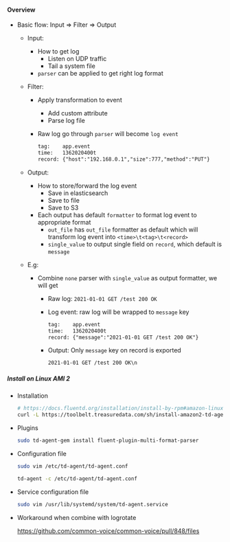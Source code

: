 #### Overview

* Basic flow: Input => Filter => Output

  * Input: 

    * How to get log
      * Listen on UDP traffic
      * Tail a system file
    * `parser` can be applied to get right log format

  * Filter: 

    * Apply transformation to event

      * Add custom attribute
      * Parse log file

    * Raw log go through `parser` will become `log event`

      ```txt
      tag:    app.event
      time:   1362020400t
      record: {"host":"192.168.0.1","size":777,"method":"PUT"}
      ```

  * Output: 

    * How to store/forward the log event 
      * Save in elasticsearch
      * Save to file
      * Save to S3
    * Each output has default `formatter` to format log event to appropriate format
      * `out_file` has `out_file` formatter as default which will transform log event into `<time>\t<tag>\t<record>`
      * `single_value` to output single field on `record`, which default is `message`

  * E.g: 

    * Combine `none` parser with `single_value` as output formatter, we will get

      * Raw log: `2021-01-01 GET /test 200 OK`

      * Log event: raw log will be wrapped to `message` key

        ```txt
        tag:    app.event
        time:   1362020400t
        record: {"message":"2021-01-01 GET /test 200 OK"}
        ```

      * Output: Only `message` key on record is exported

        ```txt
        2021-01-01 GET /test 200 OK\n
        ```

        

##### Install on Linux AMI 2

* Installation

	```bash
	# https://docs.fluentd.org/installation/install-by-rpm#amazon-linux
	curl -L https://toolbelt.treasuredata.com/sh/install-amazon2-td-agent4.sh | sh
	```

* Plugins

  ```bash
  sudo td-agent-gem install fluent-plugin-multi-format-parser
  ```


* Configuration file

  ```bash
  sudo vim /etc/td-agent/td-agent.conf
  ```

  ```bash
  td-agent -c /etc/td-agent/td-agent.conf
  ```

* Service configuration file

  ```bash
  sudo vim /usr/lib/systemd/system/td-agent.service
  ```

* Workaround when combine with logrotate

  https://github.com/common-voice/common-voice/pull/848/files
